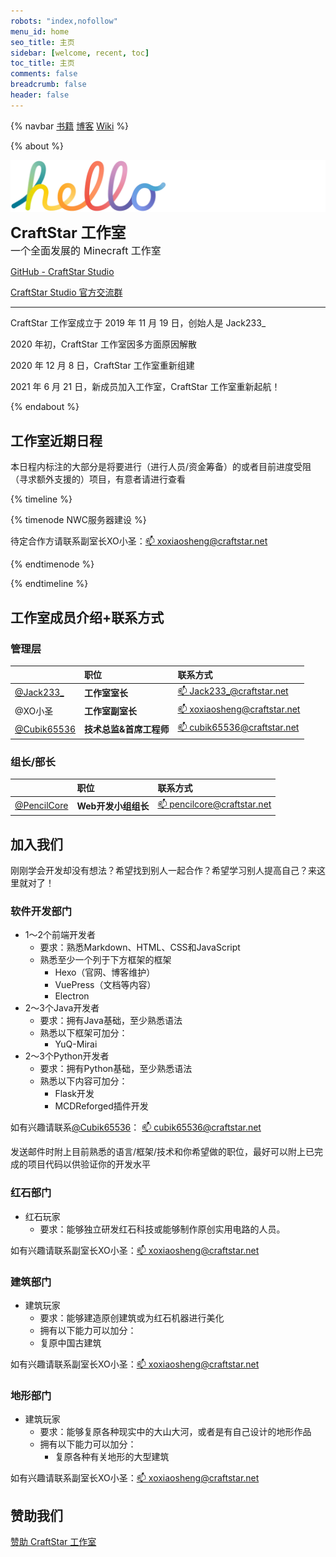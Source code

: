 ```yaml
---
robots: "index,nofollow"
menu_id: home
seo_title: 主页
sidebar: [welcome, recent, toc]
toc_title: 主页
comments: false
breadcrumb: false
header: false
---
```


<head> 
    <script defer src="https://use.fontawesome.com/releases/v5.0.13/js/all.js"></script> 
    <script defer src="https://use.fontawesome.com/releases/v5.0.13/js/v4-shims.js"></script> 
</head> 
<link rel="stylesheet" href="https://use.fontawesome.com/releases/v5.0.13/css/all.css">

{% navbar [书籍](https://book.craftstar.net) [博客](/blog/) [Wiki](/wiki/) %}

{% about %}

<img align="center" alt="hello" src="hello.png"></br>

**<font size="5.6em">CraftStar 工作室</font>** </br> <font size="3.5em">一个全面发展的 Minecraft 工作室</font>

<a href="https://cdn.jsdelivr.net/gh/CraftStarStudio/CraftStar-Website@master/source/hello.png"><i class="fa fa-github"></i> GitHub - CraftStar Studio</a>

<a href="https://qm.qq.com/cgi-bin/qm/qr?k=9HxNOGLgzYWmSPdsoou2swjzOrq5gxzZ&authKey=4UbRMdPPeNUg5fT+vcLZiIGPT0mWRFAL2EjE3DNbmedcrFh3gMA6zZXIRJRw5HjX&noverify=0"><i class="fa fa-qq"></i> CraftStar Studio 官方交流群</a>

---

CraftStar 工作室成立于 2019 年 11 月 19 日，创始人是 Jack233\_

2020 年初，CraftStar 工作室因多方面原因解散

2020 年 12 月 8 日，CraftStar 工作室重新组建

2021 年 6 月 21 日，新成员加入工作室，CraftStar 工作室重新起航！

{% endabout %}

## 工作室近期日程

本日程内标注的大部分是将要进行（进行人员/资金筹备）的或者目前进度受阻（寻求额外支援的）项目，有意者请进行查看

{% timeline %}

{% timenode NWC服务器建设 %}

待定合作方请联系副室长XO小圣：[📫 xoxiaosheng@craftstar.net](mailto:xoxiaosheng@craftstar.net)

{% endtimenode %}

{% endtimeline %}

## 工作室成员介绍+联系方式

### 管理层

|                                              | 职位                   |联系方式
| :------------------------------------------- | :--------------------- | :-------------------------------------------------- |
| [@Jack233\_](https://github.com/Jack233XD)   | **工作室室长**          | [📫 Jack233_@craftstar.net](mailto:Jack233_@craftstar.net) |
| @XO小圣                                      | **工作室副室长**        | [📫 xoxiaosheng@craftstar.net](mailto:xoxiaosheng@craftstar.net) |
| [@Cubik65536](https://github.com/Cubik65536) | **技术总监&首席工程师** | [📫 cubik65536@craftstar.net](mailto:cubik65536@craftstar.net) |

### 组长/部长
|                                              | 职位                        | 联系方式
| :------------------------------------------- | :------------------------- | :-------------------------------------------------- |
| [@PencilCore](https://github.com/PencilCore) | **Web开发小组组长** | [📫 pencilcore@craftstar.net](mailto:pencilcore@craftstar.net) |

## 加入我们

刚刚学会开发却没有想法？希望找到别人一起合作？希望学习别人提高自己？来这里就对了！

### 软件开发部门
- 1～2个前端开发者
  - 要求：熟悉Markdown、HTML、CSS和JavaScript
  - 熟悉至少一个列于下方框架的框架
    - Hexo（官网、博客维护）
    - VuePress（文档等内容）
    - Electron
- 2～3个Java开发者
  - 要求：拥有Java基础，至少熟悉语法
  - 熟悉以下框架可加分：
    - YuQ-Mirai
- 2～3个Python开发者
  - 要求：拥有Python基础，至少熟悉语法
  - 熟悉以下内容可加分：
    - Flask开发
    - MCDReforged插件开发

如有兴趣请联系[@Cubik65536](https://github.com/Cubik65536)： [📫 cubik65536@craftstar.net](mailto:cubik65536@craftstar.net)

发送邮件时附上目前熟悉的语言/框架/技术和你希望做的职位，最好可以附上已完成的项目代码以供验证你的开发水平

### 红石部门
- 红石玩家
  - 要求：能够独立研发红石科技或能够制作原创实用电路的人员。

如有兴趣请联系副室长XO小圣：[📫 xoxiaosheng@craftstar.net](mailto:xoxiaosheng@craftstar.net)

### 建筑部门
- 建筑玩家
  - 要求：能够建造原创建筑或为红石机器进行美化
  - 拥有以下能力可以加分：
  - 复原中国古建筑

如有兴趣请联系副室长XO小圣：[📫 xoxiaosheng@craftstar.net](mailto:xoxiaosheng@craftstar.net)

### 地形部门
- 建筑玩家
  - 要求：能够复原各种现实中的大山大河，或者是有自己设计的地形作品
  - 拥有以下能力可以加分：
    - 复原各种有关地形的大型建筑

如有兴趣请联系副室长XO小圣：[📫 xoxiaosheng@craftstar.net](mailto:xoxiaosheng@craftstar.net)

## 赞助我们

[赞助 CraftStar 工作室](https://afdian.net/@craftstar?tab=home)

